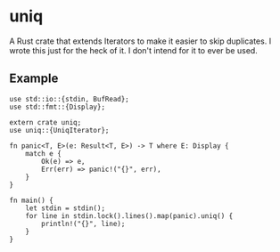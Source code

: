 uniq
====

A Rust crate that extends Iterators to make it easier to skip duplicates. I wrote this just for the heck of it. I don't intend for it to ever be used.

Example
-------

```
use std::io::{stdin, BufRead};
use std::fmt::{Display};

extern crate uniq;
use uniq::{UniqIterator};

fn panic<T, E>(e: Result<T, E>) -> T where E: Display {
	match e {
		Ok(e) => e,
		Err(err) => panic!("{}", err),
	}
}

fn main() {
	let stdin = stdin();
	for line in stdin.lock().lines().map(panic).uniq() {
		println!("{}", line);
	}
}
```

